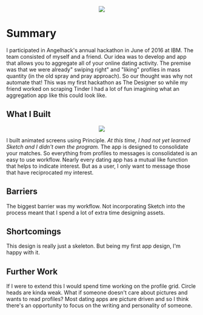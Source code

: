 <p align="center">
<img src="http://angelhack.com/wp-content/uploads/2016/02/AngelHack.png"></p>
<h1>Summary</h1>
<p>I participated in Angelhack's annual hackathon in June of 2016 at IBM. The team consisted of myself and a friend. Our idea was to develop and app that allows you to aggregate all of your online dating activity. The premise was that we were already" swiping right" and "liking" profiles in mass quantity (in the old spray and pray approach). So our thought was why not automate that! This was my first hackathon as The Designer so while my friend worked on scraping Tinder I had a lot of fun imagining what an aggregation app like this could look like. </p>

<h2>What I Built</h2>
<p align="center">
<img src="https://github.com/squigglydonut/portfolio/blob/master/Angelhack-SIlicon-Valley-2016/imgs/Plenty%20of%20Bots%20App.gif"></p>
<p>I built animated screens using Principle. <i>At this time, I had not yet learned Sketch and I didn't own the program.</i> The app is designed to consolidate your matches. So everything from profiles to messages is consolidated is an easy to use workflow. Nearly every dating app has a mutual like function that helps to indicate interest. But as a user, I only want to message those that have reciprocated my interest.</p>

<h2>Barriers</h2>
<p>The biggest barrier was my workflow. Not incorporating Sketch into the process meant that I spend a lot of extra time designing assets.</p>

<h2>Shortcomings</h2>
<p>This design is really just a skeleton. But being my first app design, I'm happy with it.</p>

<h2>Further Work</h2>
<p>If I were to extend this I would spend time working on the profile grid. Circle heads are kinda weak. What if someone doesn't care about pictures and wants to read profiles? Most dating apps are picture driven and so I think there's an opportunity to focus on the writing and personality of someone.</p>
